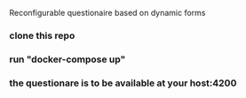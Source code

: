 
Reconfigurable questionaire based on dynamic forms

### clone this repo
### run "docker-compose up"
### the questionare is to be available at your host:4200
